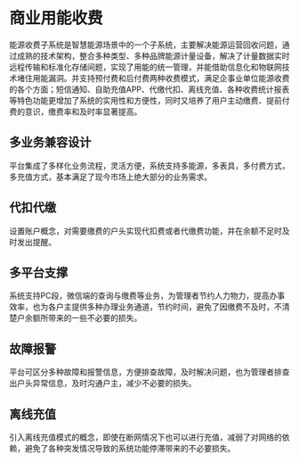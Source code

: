 
# 商业用能收费

能源收费子系统是智慧能源场景中的一个子系统，主要解决能源运营回收问题，通过成熟的技术架构，整合多种类型、多种品牌能源计量设备，解决了计量数据实时远程传输和标准化存储间题，实现了用能的统一管理，并能借助信息化和物联网技术堵住用能漏洞。并支持预付费和后付费两种收费模式，满足企事业单位能源收费的各个方面；短信通知、自助充值APP、代缴代扣、离线充值、各种收费统计报表等特色功能更增加了系统的实用性和方便性，同时又培养了用户主动缴费、提前付费的意识，缴费率和及时率显著提高。

## 多业务兼容设计
平台集成了多样化业务流程，灵活方便，系统支持多能源，多表具，多付费方式，多充值方式，基本满足了现今市场上绝大部分的业务需求。

## 代扣代缴
设置账户概念，对需要缴费的户头实现代扣费或者代缴费功能，并在余额不足时及时发出提醒。

## 多平台支撑
系统支持PC段，微信端的查询与缴费等业务，为管理者节约人力物力，提高办事效率，也为各户主提供多种办理业务通道，节约时间，避免了因缴费不及时，不清楚户余额所带来的一些不必要的损失。

## 故障报警
平台可区分多种故障和报警信息，方便排查故障，及时解决问题，也为管理者排查出户头异常信息，及时沟通户主，减少不必要的损失。

## 离线充值
引入离线充值模式的概念，即使在断网情况下也可以进行充值，减弱了对网络的依赖，避免了各种突发情况导致的系统功能停滞带来的不必要损失。
